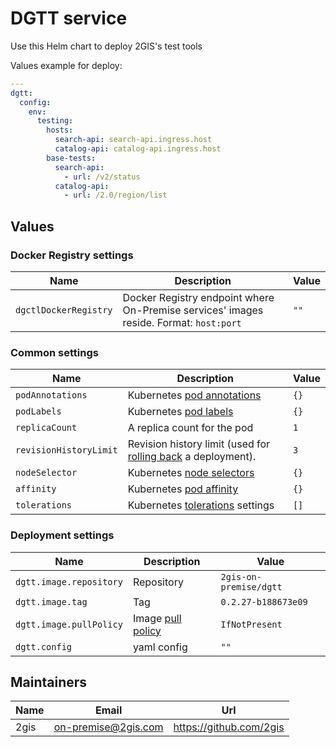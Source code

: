 # DGTT service

Use this Helm chart to deploy 2GIS's test tools

Values example for deploy:
```yaml
---
dgtt:
  config:
    env:
      testing:
        hosts:
          search-api: search-api.ingress.host
          catalog-api: catalog-api.ingress.host
        base-tests:
          search-api:
            - url: /v2/status
          catalog-api:
            - url: /2.0/region/list
```

## Values

### Docker Registry settings

| Name                  | Description                                                                            | Value |
| --------------------- | -------------------------------------------------------------------------------------- | ----- |
| `dgctlDockerRegistry` | Docker Registry endpoint where On-Premise services' images reside. Format: `host:port` | `""`  |

### Common settings

| Name                   | Description                                                                                                                                    | Value |
| ---------------------- | ---------------------------------------------------------------------------------------------------------------------------------------------- | ----- |
| `podAnnotations`       | Kubernetes [pod annotations](https://kubernetes.io/docs/concepts/overview/working-with-objects/annotations/)                                   | `{}`  |
| `podLabels`            | Kubernetes [pod labels](https://kubernetes.io/docs/concepts/overview/working-with-objects/labels/)                                             | `{}`  |
| `replicaCount`         | A replica count for the pod                                                                                                                    | `1`   |
| `revisionHistoryLimit` | Revision history limit (used for [rolling back](https://kubernetes.io/docs/concepts/configuration/manage-resources-containers/) a deployment). | `3`   |
| `nodeSelector`         | Kubernetes [node selectors](https://kubernetes.io/docs/concepts/scheduling-eviction/assign-pod-node/#nodeselector)                             | `{}`  |
| `affinity`             | Kubernetes [pod affinity](https://kubernetes.io/docs/concepts/scheduling-eviction/assign-pod-node/#node-affinity)                              | `{}`  |
| `tolerations`          | Kubernetes [tolerations](https://kubernetes.io/docs/concepts/scheduling-eviction/taint-and-toleration/) settings                               | `[]`  |

### Deployment settings

| Name                    | Description                                                                                   | Value                  |
| ----------------------- | --------------------------------------------------------------------------------------------- | ---------------------- |
| `dgtt.image.repository` | Repository                                                                                    | `2gis-on-premise/dgtt` |
| `dgtt.image.tag`        | Tag                                                                                           | `0.2.27-b188673e09`    |
| `dgtt.image.pullPolicy` | Image [pull policy](https://kubernetes.io/docs/concepts/containers/images/#image-pull-policy) | `IfNotPresent`         |
| `dgtt.config`           | yaml config                                                                                   | `""`                   |


## Maintainers

| Name | Email | Url |
| ---- | ------ | --- |
| 2gis | <on-premise@2gis.com> | <https://github.com/2gis> |
